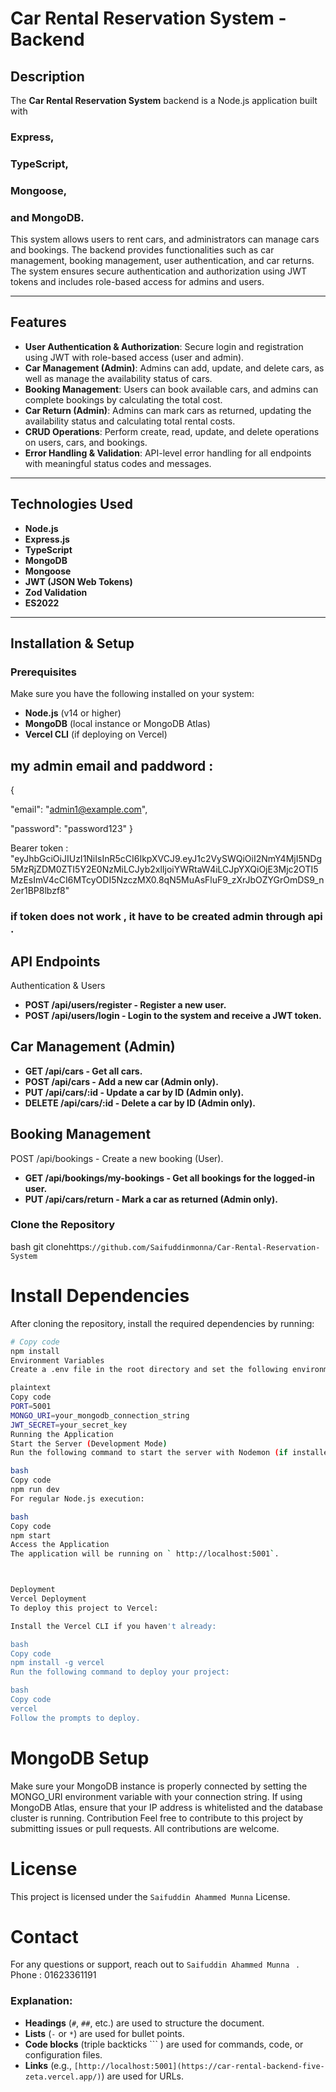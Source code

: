# Car Rental Reservation System - Backend

## Description

The **Car Rental Reservation System** backend is a Node.js application built with
### Express, 
### TypeScript, 
### Mongoose,
### and MongoDB. 
 This system allows users to rent cars, and administrators can manage cars and bookings. The backend provides functionalities such as car management, booking management, user authentication, and car returns. The system ensures secure authentication and authorization using JWT tokens and includes role-based access for admins and users.

---

## Features

- **User Authentication & Authorization**: Secure login and registration using JWT with role-based access (user and admin).
- **Car Management (Admin)**: Admins can add, update, and delete cars, as well as manage the availability status of cars.
- **Booking Management**: Users can book available cars, and admins can complete bookings by calculating the total cost.
- **Car Return (Admin)**: Admins can mark cars as returned, updating the availability status and calculating total rental costs.
- **CRUD Operations**: Perform create, read, update, and delete operations on users, cars, and bookings.
- **Error Handling & Validation**: API-level error handling for all endpoints with meaningful status codes and messages.

---

## Technologies Used

- **Node.js**
- **Express.js**
- **TypeScript**
- **MongoDB**
- **Mongoose**
- **JWT (JSON Web Tokens)**
- **Zod Validation**
- **ES2022**

---

## Installation & Setup

### Prerequisites

Make sure you have the following installed on your system:

- **Node.js** (v14 or higher)
- **MongoDB** (local instance or MongoDB Atlas)
- **Vercel CLI** (if deploying on Vercel)

## my admin email and paddword :

{

  "email": "admin1@example.com",

  "password": "password123"
}

Bearer token : "eyJhbGciOiJIUzI1NiIsInR5cCI6IkpXVCJ9.eyJ1c2VySWQiOiI2NmY4MjI5NDg5MzRjZDM0ZTI5Y2E0NzMiLCJyb2xlIjoiYWRtaW4iLCJpYXQiOjE3Mjc2OTI5MzEsImV4cCI6MTcyODI5NzczMX0.8qN5MuAsFluF9_zXrJbOZYGrOmDS9_n2er1BP8lbzf8"

### if token does not work , it have to  be created admin through  api .

## API Endpoints
Authentication & Users
- **POST /api/users/register - Register a new user.**
- **POST /api/users/login - Login to the system and receive a JWT token.**
## Car Management (Admin)
- **GET /api/cars - Get all cars.**
 - **POST /api/cars - Add a new car (Admin only).**
 - **PUT /api/cars/:id - Update a car by ID (Admin only).**
- **DELETE /api/cars/:id - Delete a car by ID (Admin only).**
## Booking Management
POST /api/bookings - Create a new booking (User).
- **GET /api/bookings/my-bookings - Get all bookings for the logged-in user.**
- **PUT /api/cars/return - Mark a car as returned (Admin only).**


### Clone the Repository

bash
git clonehttps:`//github.com/Saifuddinmonna/Car-Rental-Reservation-System`

# Install Dependencies
After cloning the repository, install the required dependencies by running:
 ``` bash
# Copy code
npm install 
Environment Variables
Create a .env file in the root directory and set the following environment variables:

plaintext
Copy code
PORT=5001
MONGO_URI=your_mongodb_connection_string
JWT_SECRET=your_secret_key
Running the Application
Start the Server (Development Mode)
Run the following command to start the server with Nodemon (if installed):

bash
Copy code
npm run dev
For regular Node.js execution:

bash
Copy code
npm start
Access the Application
The application will be running on ` http://localhost:5001`.



Deployment
Vercel Deployment
To deploy this project to Vercel:

Install the Vercel CLI if you haven't already:

bash
Copy code
npm install -g vercel
Run the following command to deploy your project:

 bash 
Copy code
vercel
Follow the prompts to deploy.
```
# MongoDB Setup
Make sure your MongoDB instance is properly connected by setting the MONGO_URI environment variable with your connection string.
If using MongoDB Atlas, ensure that your IP address is whitelisted and the database cluster is running.
Contribution
Feel free to contribute to this project by submitting issues or pull requests. All contributions are welcome.

 # License
This project is licensed under the `Saifuddin Ahammed Munna`  License.

# Contact
For any questions or support, reach out to `Saifuddin Ahammed Munna ` . 
Phone : 01623361191




### Explanation:
- **Headings** (`#`, `##`, etc.) are used to structure the document.
- **Lists** (`-` or `*`) are used for bullet points.
- **Code blocks** (triple backticks ``` ) are used for commands, code, or configuration files.
- **Links** (e.g., `[http://localhost:5001](https://car-rental-backend-five-zeta.vercel.app/)`) are used for URLs.

